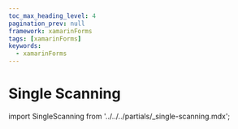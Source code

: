 ```yaml
---
toc_max_heading_level: 4
pagination_prev: null
framework: xamarinForms
tags: [xamarinForms]
keywords:
  - xamarinForms
---
```


# Single Scanning

import SingleScanning from '../../../partials/_single-scanning.mdx';

<SingleScanning/>